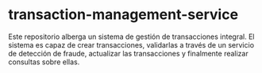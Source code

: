 # transaction-management-service
Este repositorio alberga un sistema de gestión de transacciones integral. El sistema es capaz de crear transacciones, validarlas a través de un servicio de detección de fraude, actualizar las transacciones y finalmente realizar consultas sobre ellas.
